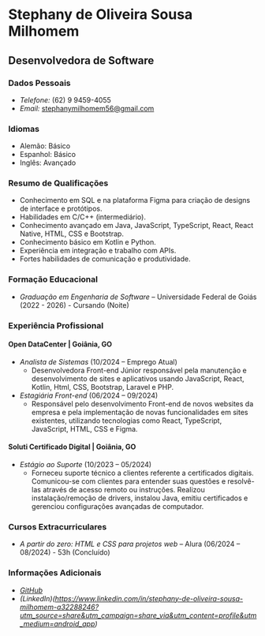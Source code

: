 # Stephany de Oliveira Sousa Milhomem

## Desenvolvedora de Software

### Dados Pessoais
- *Telefone:* (62) 9 9459-4055
- *Email:* [stephanymilhomem56@gmail.com](mailto:stephanymilhomem56@gmail.com)

### Idiomas
- Alemão: Básico
- Espanhol: Básico
- Inglês: Avançado

### Resumo de Qualificações
- Conhecimento em SQL e na plataforma Figma para criação de designs de interface e protótipos.
- Habilidades em C/C++ (intermediário).
- Conhecimento avançado em Java, JavaScript, TypeScript, React, React Native, HTML, CSS e Bootstrap.
- Conhecimento básico em Kotlin e Python.
- Experiência em integração e trabalho com APIs.
- Fortes habilidades de comunicação e produtividade.

### Formação Educacional
- *Graduação em Engenharia de Software* – Universidade Federal de Goiás (2022 - 2026) - Cursando (Noite)

### Experiência Profissional

#### Open DataCenter | Goiânia, GO
- *Analista de Sistemas* (10/2024 – Emprego Atual)
    - Desenvolvedora Front-end Júnior responsável pela manutenção e desenvolvimento de sites e aplicativos usando JavaScript, React, Kotlin, Html, CSS, Bootstrap, Laravel e PHP.
-   *Estagiária Front-end* (06/2024 – 09/2024)
    - Responsável pelo desenvolvimento Front-end de novos websites da empresa e pela implementação de novas funcionalidades em sites existentes, utilizando tecnologias como React, TypeScript, JavaScript, HTML, CSS e Figma.
#### Soluti Certificado Digital | Goiânia, GO
- *Estágio ao Suporte* (10/2023 – 05/2024)
    - Forneceu suporte técnico a clientes referente a certificados digitais. Comunicou-se com clientes para entender suas questões e resolvê-las através de acesso remoto ou instruções. Realizou instalação/remoção de drivers, instalou Java, emitiu certificados e gerenciou configurações avançadas de computador.
### Cursos Extracurriculares
- *A partir do zero: HTML e CSS para projetos web* – Alura (06/2024 – 08/2024) - 53h (Concluído)

### Informações Adicionais
- *[GitHub](https://github.com/StephanyMil)*
- *(LinkedIn)(https://www.linkedin.com/in/stephany-de-oliveira-sousa-milhomem-a32288246?utm_source=share&utm_campaign=share_via&utm_content=profile&utm_medium=android_app)*
